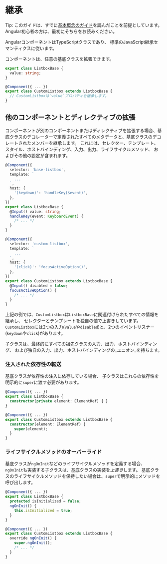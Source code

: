 # 継承

Tip: このガイドは、すでに[基本概念のガイド](essentials)を読んだことを前提としています。Angular初心者の方は、最初にそちらをお読みください。

AngularコンポーネントはTypeScriptクラスであり、
標準のJavaScript継承セマンティクスに従います。

コンポーネントは、任意の基底クラスを拡張できます。

```ts
export class ListboxBase {
  value: string;
}

@Component({ ... })
export class CustomListbox extends ListboxBase {
  // CustomListboxは`value`プロパティを継承します。
}
```

## 他のコンポーネントとディレクティブの拡張

コンポーネントが別のコンポーネントまたはディレクティブを拡張する場合、基底クラスのデコレーターで定義されたすべてのメタデータと、基底クラスのデコレートされたメンバーを継承します。
これには、セレクター、テンプレート、スタイル、ホストバインディング、入力、出力、ライフサイクルメソッド、
およびその他の設定が含まれます。

```ts
@Component({
  selector: 'base-listbox',
  template: `
    ...
  `,
  host: {
    '(keydown)': 'handleKey($event)',
  },
})
export class ListboxBase {
  @Input() value: string;
  handleKey(event: KeyboardEvent) {
    /* ... */
  }
}

@Component({
  selector: 'custom-listbox',
  template: `
    ...
  `,
  host: {
    '(click)': 'focusActiveOption()',
  },
})
export class CustomListbox extends ListboxBase {
  @Input() disabled = false;
  focusActiveOption() {
    /* ... */
  }
}
```

上記の例では、`CustomListbox`は`ListboxBase`に関連付けられたすべての情報を継承し、
セレクターとテンプレートを独自の値で上書きしています。
`CustomListbox`には2つの入力(`value`や`disabled`)と、2つのイベントリスナー(`keydown`や`click`)があります。

子クラスは、最終的にすべての祖先クラスの入力、出力、ホストバインディング、
および独自の入力、出力、ホストバインディングの_ユニオン_を持ちます。

### 注入された依存性の転送

基底クラスが依存性の注入に依存している場合、
子クラスはこれらの依存性を明示的に`super`に渡す必要があります。

```ts
@Component({ ... })
export class ListboxBase {
  constructor(private element: ElementRef) { }
}

@Component({ ... })
export class CustomListbox extends ListboxBase {
  constructor(element: ElementRef) {
    super(element);
  }
}
```

### ライフサイクルメソッドのオーバーライド

基底クラスが`ngOnInit`などのライフサイクルメソッドを定義する場合、
`ngOnInit`も実装する子クラスは、基底クラスの実装を*上書き*します。
基底クラスのライフサイクルメソッドを保持したい場合は、`super`で明示的にメソッドを呼び出します。

```ts
@Component({ ... })
export class ListboxBase {
  protected isInitialized = false;
  ngOnInit() {
    this.isInitialized = true;
  }
}

@Component({ ... })
export class CustomListbox extends ListboxBase {
  override ngOnInit() {
    super.ngOnInit();
    /* ... */
  }
}
```
